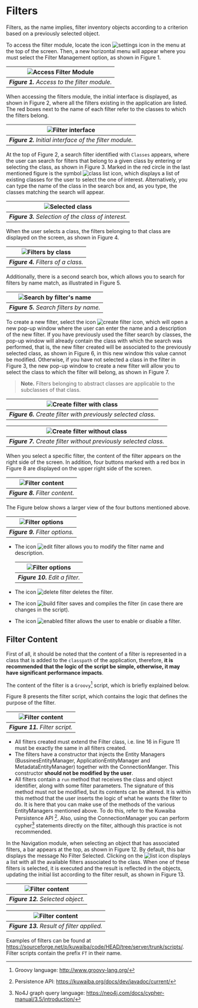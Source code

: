 # Filters

Filters, as the name implies, filter inventory objects according to a criterion based on a previously selected object.

To access the filter module, locate the icon ![settings icon](images/icons/configuration_icon.png) in the menu at the top of the screen. Then, a new horizontal menu will appear where you must select the Filter Management option, as shown in Figure 1.

| ![Access Filter Module](images/access_filter_management.png) |
| :--: |
| ***Figure 1.** Access to the filter module.* |

When accessing the filters module, the initial interface is displayed, as shown in Figure 2, where all the filters existing in the application are listed. The red boxes next to the name of each filter refer to the classes to which the filters belong.

| ![Filter interface](images/filtersUI.png) |
| :--: |
| ***Figure 2.** Initial interface of the filter module.* |

At the top of Figure 2, a search filter identified with `Classes` appears, where the user can search for filters that belong to a given class by entering or selecting the class, as shown in Figure 3. Marked in the red circle in the last mentioned figure is the symbol ![class list icon](images/icons/class_list_icon.png), which displays a list of existing classes for the user to select the one of interest. Alternatively, you can type the name of the class in the search box and, as you type, the classes matching the search will appear.

| ![Selected class](images/filter_by_class.png) |
| :--: |
| ***Figure 3.** Selection of the class of interest.* |

When the user selects a class, the filters belonging to that class are displayed on the screen, as shown in Figure 4.

| ![Filters by class](images/search_by_class.png) |
| :--: |
| ***Figure 4.** Filters of a class.* |

Additionally, there is a second search box, which allows you to search for filters by name match, as illustrated in Figure 5.

| ![Search by filter's name](images/filters_by_name.png) |
| :--: |
| ***Figure 5.** Search filters by name.* |

To create a new filter, select the icon ![create filter icon](images/icons/create_filter_icon.png), which will open a new pop-up window where the user can enter the name and a description of the new filter. If you have previously used the filter search by classes, the pop-up window will already contain the class with which the search was performed, that is, the new filter created will be associated to the previously selected class, as shown in Figure 6, in this new window this value cannot be modified. Otherwise, if you have not selected a class in the filter in Figure 3, the new pop-up window to create a new filter will allow you to select the class to which the filter will belong, as shown in Figure 7.

> **Note.** Filters belonging to abstract classes are applicable to the subclasses of that class.

| ![Create filter with class](images/create_filter_selected_class.png) |
| :--: |
| ***Figure 6.** Create filter with previously selected class.* |

| ![Create filter without class](images/create_filter_unselected_class.png) |
| :--: |
| ***Figure 7.** Create filter without previously selected class.* |

When you select a specific filter, the content of the filter appears on the right side of the screen. In addition, four buttons marked with a red box in Figure 8 are displayed on the upper right side of the screen.

| ![Filter content](images/filter_content.png) |
| :--: |
| ***Figure 8.** Filter content.* |

The Figure below shows a larger view of the four buttons mentioned above.

| ![Filter options](images/filters_menu.png) |
| :--: |
| ***Figure 9.** Filter options.* |

* The icon ![edit filter](images/icons/edit_filter_properties_icon.png) allows you to modify the filter name and description.

  | ![Filter options](images/edit_filter_properties.png) |
  | :--: |
  | ***Figure 10.** Edit a filter.* |

* The icon ![delete filter](images/icons/delete_filter_icon.png) deletes the filter.
* The icon ![build filter](images/icons/compile_filter_icon.png) saves and compiles the filter (in case there are changes in the script).
* The icon ![enabled filter](images/icons/enabled_filter_icon.png) allows the user to enable or disable a filter.

## Filter Content

First of all, it should be noted that the content of a filter is represented in a class that is added to the `classpath` of the application, therefore, **it is recommended that the logic of the script be simple, otherwise, it may have significant performance impacts**.

The content of the filter is a `Groovy`[^Groovy] script, which is briefly explained below.

Figure 8 presents the filter script, which contains the logic that defines the purpose of the filter.

| ![Filter content](images/filter_script.png) |
| :--: |
| ***Figure 11.** Filter script.* |

* All filters created must extend the Filter class, i.e. line 16 in Figure 11 must be exactly the same in all filters created.
* The filters have a constructor that injects the Entity Managers (BussinesEntityManager, ApplicationEntityManager and MetadataEntityManager) together with the ConnectionManger. This constructor **should not be modified by the user**.
* All filters contain a `run` method that receives the class and object identifier, along with some filter parameters. The signature of this method must not be modified, but its contents can be altered. It is within this method that the user inserts the logic of what he wants the filter to do. It is here that you can make use of the methods of the various EntityManagers mentioned above. To do this, refer to the Kuwaiba Persistence API [^API_Kuwaiba]. Also, using the ConnectionManager you can perform cypher[^cypher] statements directly on the filter, although this practice is not recommended.

In the Navigation module, when selecting an object that has associated filters, a bar appears at the top, as shown in Figure 12. By default, this bar displays the message No Filter Selected. Clicking on the ![list](images/icons/class_list_icon.png) icon displays a list with all the available filters associated to the class. When one of these filters is selected, it is executed and the result is reflected in the objects, updating the initial list according to the filter result, as shown in Figure 13.

| ![Filter content](images/filter_nav.png) |
| :--: |
| ***Figure 12.** Selected object.* |

| ![Filter content](images/filter_result.png) |
| :--: |
| ***Figure 13.** Result of filter applied.* |

Examples of filters can be found at <https://sourceforge.net/p/kuwaiba/code/HEAD/tree/server/trunk/scripts/>. Filter scripts contain the prefix `FT` in their name.

[^Groovy]: Groovy language: http://www.groovy-lang.org/
[^API_Kuwaiba]: Persistence API: https://kuwaiba.org/docs/dev/javadoc/current/
[^cypher]: No4J graph query language: https://neo4j.com/docs/cypher-manual/3.5/introduction/